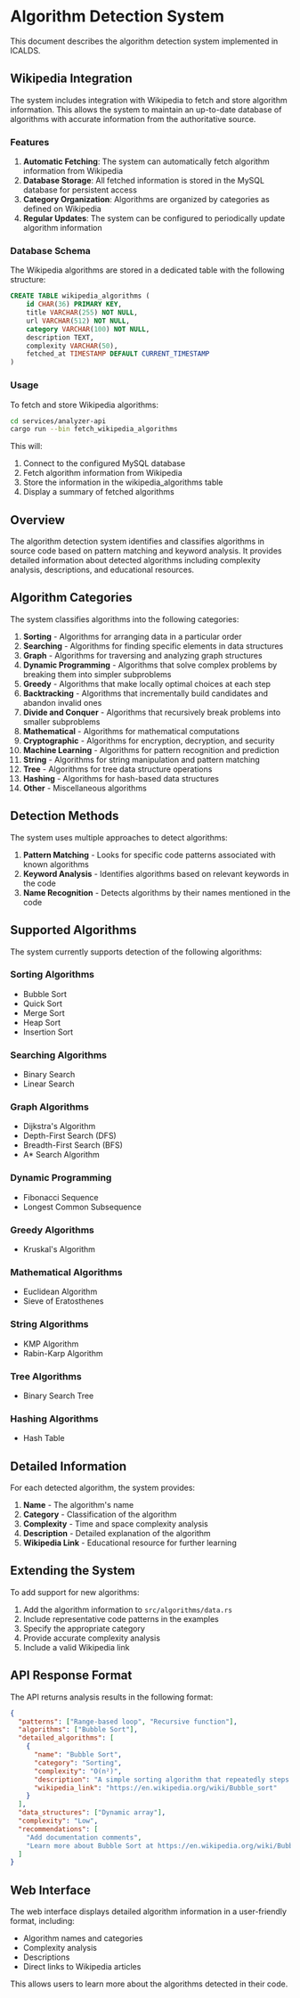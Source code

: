 # Algorithm Detection System

This document describes the algorithm detection system implemented in ICALDS.

## Wikipedia Integration

The system includes integration with Wikipedia to fetch and store algorithm information. This allows the system to maintain an up-to-date database of algorithms with accurate information from the authoritative source.

### Features

1. **Automatic Fetching**: The system can automatically fetch algorithm information from Wikipedia
2. **Database Storage**: All fetched information is stored in the MySQL database for persistent access
3. **Category Organization**: Algorithms are organized by categories as defined on Wikipedia
4. **Regular Updates**: The system can be configured to periodically update algorithm information

### Database Schema

The Wikipedia algorithms are stored in a dedicated table with the following structure:

```sql
CREATE TABLE wikipedia_algorithms (
    id CHAR(36) PRIMARY KEY,
    title VARCHAR(255) NOT NULL,
    url VARCHAR(512) NOT NULL,
    category VARCHAR(100) NOT NULL,
    description TEXT,
    complexity VARCHAR(50),
    fetched_at TIMESTAMP DEFAULT CURRENT_TIMESTAMP
)
```

### Usage

To fetch and store Wikipedia algorithms:

```bash
cd services/analyzer-api
cargo run --bin fetch_wikipedia_algorithms
```

This will:
1. Connect to the configured MySQL database
2. Fetch algorithm information from Wikipedia
3. Store the information in the wikipedia_algorithms table
4. Display a summary of fetched algorithms

## Overview

The algorithm detection system identifies and classifies algorithms in source code based on pattern matching and keyword analysis. It provides detailed information about detected algorithms including complexity analysis, descriptions, and educational resources.

## Algorithm Categories

The system classifies algorithms into the following categories:

1. **Sorting** - Algorithms for arranging data in a particular order
2. **Searching** - Algorithms for finding specific elements in data structures
3. **Graph** - Algorithms for traversing and analyzing graph structures
4. **Dynamic Programming** - Algorithms that solve complex problems by breaking them into simpler subproblems
5. **Greedy** - Algorithms that make locally optimal choices at each step
6. **Backtracking** - Algorithms that incrementally build candidates and abandon invalid ones
7. **Divide and Conquer** - Algorithms that recursively break problems into smaller subproblems
8. **Mathematical** - Algorithms for mathematical computations
9. **Cryptographic** - Algorithms for encryption, decryption, and security
10. **Machine Learning** - Algorithms for pattern recognition and prediction
11. **String** - Algorithms for string manipulation and pattern matching
12. **Tree** - Algorithms for tree data structure operations
13. **Hashing** - Algorithms for hash-based data structures
14. **Other** - Miscellaneous algorithms

## Detection Methods

The system uses multiple approaches to detect algorithms:

1. **Pattern Matching** - Looks for specific code patterns associated with known algorithms
2. **Keyword Analysis** - Identifies algorithms based on relevant keywords in the code
3. **Name Recognition** - Detects algorithms by their names mentioned in the code

## Supported Algorithms

The system currently supports detection of the following algorithms:

### Sorting Algorithms
- Bubble Sort
- Quick Sort
- Merge Sort
- Heap Sort
- Insertion Sort

### Searching Algorithms
- Binary Search
- Linear Search

### Graph Algorithms
- Dijkstra's Algorithm
- Depth-First Search (DFS)
- Breadth-First Search (BFS)
- A* Search Algorithm

### Dynamic Programming
- Fibonacci Sequence
- Longest Common Subsequence

### Greedy Algorithms
- Kruskal's Algorithm

### Mathematical Algorithms
- Euclidean Algorithm
- Sieve of Eratosthenes

### String Algorithms
- KMP Algorithm
- Rabin-Karp Algorithm

### Tree Algorithms
- Binary Search Tree

### Hashing Algorithms
- Hash Table

## Detailed Information

For each detected algorithm, the system provides:

1. **Name** - The algorithm's name
2. **Category** - Classification of the algorithm
3. **Complexity** - Time and space complexity analysis
4. **Description** - Detailed explanation of the algorithm
5. **Wikipedia Link** - Educational resource for further learning

## Extending the System

To add support for new algorithms:

1. Add the algorithm information to `src/algorithms/data.rs`
2. Include representative code patterns in the examples
3. Specify the appropriate category
4. Provide accurate complexity analysis
5. Include a valid Wikipedia link

## API Response Format

The API returns analysis results in the following format:

```json
{
  "patterns": ["Range-based loop", "Recursive function"],
  "algorithms": ["Bubble Sort"],
  "detailed_algorithms": [
    {
      "name": "Bubble Sort",
      "category": "Sorting",
      "complexity": "O(n²)",
      "description": "A simple sorting algorithm that repeatedly steps through the list...",
      "wikipedia_link": "https://en.wikipedia.org/wiki/Bubble_sort"
    }
  ],
  "data_structures": ["Dynamic array"],
  "complexity": "Low",
  "recommendations": [
    "Add documentation comments",
    "Learn more about Bubble Sort at https://en.wikipedia.org/wiki/Bubble_sort"
  ]
}
```

## Web Interface

The web interface displays detailed algorithm information in a user-friendly format, including:
- Algorithm names and categories
- Complexity analysis
- Descriptions
- Direct links to Wikipedia articles

This allows users to learn more about the algorithms detected in their code.